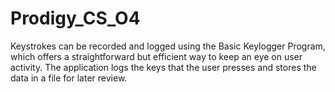# Prodigy_CS_O4
Keystrokes can be recorded and logged using the Basic Keylogger Program, which offers a straightforward but efficient way to keep an eye on user activity. The application logs the keys that the user presses and stores the data in a file for later review.
